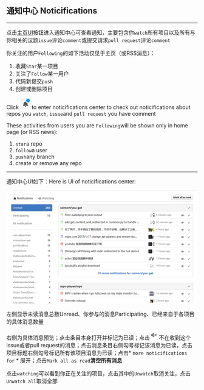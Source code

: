 ## 通知中心   Noticifications

---

点击[主页UI](/chapter1.md\)中的![]\(/assets/bell.png)按钮进入通知中心可查看通知，主要包含你`watch`所有项目以及所有与你相关的议题`issue`评论`comment`或提交请求`pull request`评论`comment`

你关注的用户`Following`的如下活动仅见于主页（或RSS消息）：

1. 收藏`Star`某一项目
2. 关注了`Follow`某一用户
3. 代码新提交`push`
4. 创建或删除项目

Click ![](/assets/bell.png)to enter noticifications center to check out noticifications about repos you `watch`, `issue`and `pull request` you have comment

These activities from users you are `Following`will be shown only in home page \(or RSS news\):

1. `star`a repo
2. `follow`a user
3. `push`any branch
4. create or remove any repo

---

通知中心UI如下：Here is UI of noticifications center:

![](/assets/screenshot-github.com-2017-02-20-15-30-04.png)

左侧显示未读消息总数Unread、你参与的消息Participating、已经来自于各项目的具体消息数量

右侧为具体消息预览；点击条目本身打开并标记为已读；点击![](/assets/unsubscribe.png)不在收到这个issue或者pull request的消息；点击消息条目右侧勾号标记该消息为已读，点击项目标题右侧勾号标记所有该项目消息为已读；点击\* `more noticifications for` \* 展开；点击`Mark all as read`**清空所有消息**

点击`watching`可以看到你正在关注的项目，点击其中的`Unwatch`取消关注，点击`Unwatch all`取消全部




